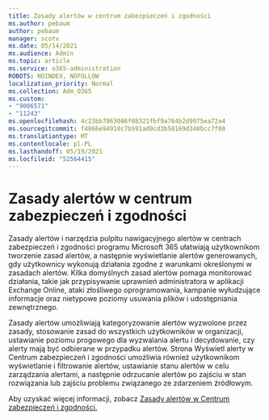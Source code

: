```yaml
---
title: Zasady alertów w centrum zabezpieczeń i zgodności
ms.author: pebaum
author: pebaum
manager: scotv
ms.date: 05/14/2021
ms.audience: Admin
ms.topic: article
ms.service: o365-administration
ROBOTS: NOINDEX, NOFOLLOW
localization_priority: Normal
ms.collection: Adm_O365
ms.custom:
- "9006571"
- "11243"
ms.openlocfilehash: 4c23bb7963086f08321fbf9a764b2d9975ea72a4
ms.sourcegitcommit: f4866e94918c7b591ad0cd3b58169d340bcc7f00
ms.translationtype: MT
ms.contentlocale: pl-PL
ms.lasthandoff: 05/19/2021
ms.locfileid: "52564415"
---
```

# <a name="alert-policies-in-the-security-and-compliance-center"></a>Zasady alertów w centrum zabezpieczeń i zgodności

Zasady alertów i narzędzia pulpitu nawigacyjnego alertów w centrach zabezpieczeń i zgodności programu Microsoft 365 ułatwiają użytkownikom tworzenie zasad alertów, a następnie wyświetlanie alertów generowanych, gdy użytkownicy wykonują działania zgodne z warunkami określonymi w zasadach alertów. Kilka domyślnych zasad alertów pomaga monitorować działania, takie jak przypisywanie uprawnień administratora w aplikacji Exchange Online, ataki złośliwego oprogramowania, kampanie wyłudzujące informacje oraz nietypowe poziomy usuwania plików i udostępniania zewnętrznego.

Zasady alertów umożliwiają kategoryzowanie alertów wyzwolone przez zasady, stosowanie zasad do wszystkich użytkowników w organizacji, ustawianie poziomu progowego dla wyzwalania alertu i decydowanie, czy alerty mają być odbierane w przypadku alertów. Strona Wyświetl alerty w Centrum zabezpieczeń i zgodności umożliwia również użytkownikom wyświetlanie i filtrowanie alertów, ustawianie stanu alertów w celu zarządzania alertami, a następnie odrzucanie alertów po zajściu w stan rozwiązania lub zajściu problemu związanego ze zdarzeniem źródłowym.

Aby uzyskać więcej informacji, zobacz [Zasady alertów w Centrum zabezpieczeń i zgodności.](/microsoft-365/compliance/alert-policies)